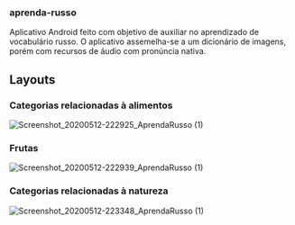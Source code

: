### aprenda-russo
Aplicativo Android feito com objetivo de auxiliar no aprendizado de vocabulário russo. O aplicativo assemelha-se a um dicionário de imagens, porém com 
recursos de áudio com pronúncia nativa.

## Layouts

### Categorias relacionadas à alimentos
![Screenshot_20200512-222925_AprendaRusso (1)](https://user-images.githubusercontent.com/95611970/187607841-58ceed20-7dbb-45f8-9d1b-b7f51a1160e0.jpg)

### Frutas
![Screenshot_20200512-222939_AprendaRusso (1)](https://user-images.githubusercontent.com/95611970/187607825-aeeef46d-e4f2-4198-8c19-bcbf673c3dc0.jpg)

### Categorias relacionadas à natureza
![Screenshot_20200512-223348_AprendaRusso (1)](https://user-images.githubusercontent.com/95611970/187607818-1f04576c-92a7-454f-8918-31f6217f262f.jpg)

